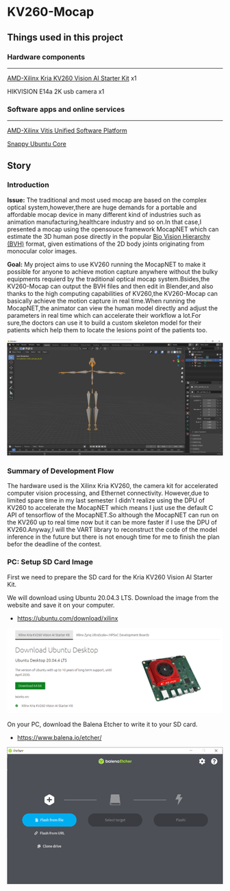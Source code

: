 # KV260-Mocap
## Things used in this project

### Hardware components

------

 [AMD-Xilinx Kria KV260 Vision AI Starter Kit](https://www.hackster.io/xilinx/products/kria-kv260-vision-ai-starter-kit?ref=project-f9dad2)                                                                                                                                                       x1

HIKVISION E14a 2K usb camera                                                                                                                                                                           x1

### Software apps and online services

------

 [AMD-Xilinx Vitis Unified Software Platform](https://www.hackster.io/xilinx/products/vitis-unified-software-platform?ref=project-f9dad2)

 [Snappy Ubuntu Core](https://www.hackster.io/Ubuntu/products/snappy-ubuntu-core?ref=project-f9dad2)

## Story

### Introduction

**Issue:**  The traditional and most used mocap are based on the complex optical system,however,there are huge demands for a portable and affordable mocap device in many different kind of industries such as animation manufacturing,healthcare industry and so on.In that case,I presented a mocap using the opensouce framework MocapNET which can estimate the 3D human pose directly in the popular [Bio Vision Hierarchy (BVH)](https://en.wikipedia.org/wiki/Biovision_Hierarchy) format, given estimations of the 2D body joints originating from monocular color images.

**Goal:**  My project aims to use KV260 running the MocapNET to make it possible for anyone to achieve motion capture anywhere without the bulky equipments requierd by the traditional optical mocap system.Bsides,the KV260-Mocap can output the BVH files and then edit in Blender,and also thanks to the high computing capabilities of KV260,the KV260-Mocap can basically achieve the motion capture in real time.When running the MocapNET,the animator can view the human model directly and adjust the parameters in real time which can accelerate their workflow a lot.For sure,the doctors can use it to build a custom skeleton model for their patients which help them to locate the lesions point of the patients too.

![](https://github.com/Hezhexi2002/KV260-Mocap/blob/main/assets/blender.png)

### Summary of Development Flow

The hardware used is the Xilinx Kria KV260, the camera kit for accelerated computer vision processing, and Ethernet connectivity. However,due to limited spare time in my last semester I didn't realize using the DPU of KV260 to accelerate the MocapNET which means I just use the default C API of tensorflow of the MocapNET.So although the MocapNET can run on the KV260 up to real time now but it can be more faster if I use the DPU of KV260.Anyway,I will the VART library to reconstruct the code of the model inference in the future but there is not enough time for me to finish the plan befor the deadline of the contest.

### PC: Setup SD Card Image

First we need to prepare the SD card for the Kria KV260 Vision AI Starter Kit.

We will download using Ubuntu 20.04.3 LTS. Download the image from the website and save it on your computer.

- https://ubuntu.com/download/xilinx

![](https://github.com/Hezhexi2002/KV260-Mocap/blob/main/assets/ubuntu.png)

On your PC, download the Balena Etcher to write it to your SD card.

- https://www.balena.io/etcher/

![](https://github.com/Hezhexi2002/KV260-Mocap/blob/main/assets/etcher.png)

